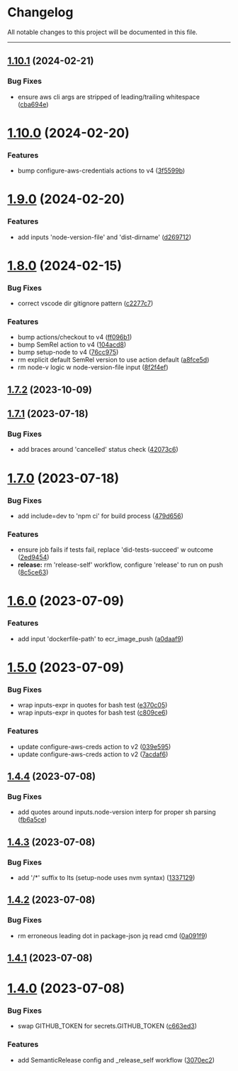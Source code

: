 # Changelog

All notable changes to this project will be documented in this file.

---

## [1.10.1](https://github.com/Nerdware-LLC/reusable-action-workflows/compare/v1.10.0...v1.10.1) (2024-02-21)


### Bug Fixes

* ensure aws cli args are stripped of leading/trailing whitespace ([cba694e](https://github.com/Nerdware-LLC/reusable-action-workflows/commit/cba694e98a2851df18d9e206d7486468ca76608c))

# [1.10.0](https://github.com/Nerdware-LLC/reusable-action-workflows/compare/v1.9.0...v1.10.0) (2024-02-20)


### Features

* bump configure-aws-credentials actions to v4 ([3f5599b](https://github.com/Nerdware-LLC/reusable-action-workflows/commit/3f5599b218f90bb3fb096671786417809d1faf2d))

# [1.9.0](https://github.com/Nerdware-LLC/reusable-action-workflows/compare/v1.8.0...v1.9.0) (2024-02-20)


### Features

* add inputs 'node-version-file' and 'dist-dirname' ([d269712](https://github.com/Nerdware-LLC/reusable-action-workflows/commit/d269712121dc68e524a3dfa69cce2f42c7ebdb7a))

# [1.8.0](https://github.com/Nerdware-LLC/reusable-action-workflows/compare/v1.7.2...v1.8.0) (2024-02-15)


### Bug Fixes

* correct vscode dir gitignore pattern ([c2277c7](https://github.com/Nerdware-LLC/reusable-action-workflows/commit/c2277c7c4e33c33df86ef81e6d45407b4cf46436))


### Features

* bump actions/checkout to v4 ([ff096b1](https://github.com/Nerdware-LLC/reusable-action-workflows/commit/ff096b176447862dbfe2b121554822523f6375b3))
* bump SemRel action to v4 ([104acd8](https://github.com/Nerdware-LLC/reusable-action-workflows/commit/104acd88c932157c42ed046fbebefa738520ab5f))
* bump setup-node to v4 ([76cc975](https://github.com/Nerdware-LLC/reusable-action-workflows/commit/76cc975f871d383c53b846c2f4d185bb8d370041))
* rm explicit default SemRel version to use action default ([a8fce5d](https://github.com/Nerdware-LLC/reusable-action-workflows/commit/a8fce5db2685c65488216a244e02d9d57d095ee0))
* rm node-v logic w node-version-file input ([8f2f4ef](https://github.com/Nerdware-LLC/reusable-action-workflows/commit/8f2f4ef216fc102d5c58134644b205d48a3c8a0f))

## [1.7.2](https://github.com/Nerdware-LLC/reusable-action-workflows/compare/v1.7.1...v1.7.2) (2023-10-09)

## [1.7.1](https://github.com/Nerdware-LLC/reusable-action-workflows/compare/v1.7.0...v1.7.1) (2023-07-18)


### Bug Fixes

* add braces around 'cancelled' status check ([42073c6](https://github.com/Nerdware-LLC/reusable-action-workflows/commit/42073c6955c04422aa138fd6a263947abc6dd56d))

# [1.7.0](https://github.com/Nerdware-LLC/reusable-action-workflows/compare/v1.6.0...v1.7.0) (2023-07-18)


### Bug Fixes

* add include=dev to 'npm ci' for build process ([479d656](https://github.com/Nerdware-LLC/reusable-action-workflows/commit/479d656ef3f75442291d563aabdd447015397dc9))


### Features

* ensure job fails if tests fail, replace 'did-tests-succeed' w outcome ([2ed9454](https://github.com/Nerdware-LLC/reusable-action-workflows/commit/2ed945481f863e88c3aac02ad6a130e5f5cc9c01))
* **release:** rm 'release-self' workflow, configure 'release' to run on push ([8c5ce63](https://github.com/Nerdware-LLC/reusable-action-workflows/commit/8c5ce638964697ca0fd26d48e40521451a1f8306))

# [1.6.0](https://github.com/Nerdware-LLC/reusable-action-workflows/compare/v1.5.0...v1.6.0) (2023-07-09)


### Features

* add input 'dockerfile-path' to ecr_image_push ([a0daaf9](https://github.com/Nerdware-LLC/reusable-action-workflows/commit/a0daaf9e974be382dbb33474bae5a8387185ddaf))

# [1.5.0](https://github.com/Nerdware-LLC/reusable-action-workflows/compare/v1.4.4...v1.5.0) (2023-07-09)


### Bug Fixes

* wrap inputs-expr in quotes for bash test ([e370c05](https://github.com/Nerdware-LLC/reusable-action-workflows/commit/e370c0546e6b9816ac1f6bf0fbdc0a7df0f441ef))
* wrap inputs-expr in quotes for bash test ([c809ce6](https://github.com/Nerdware-LLC/reusable-action-workflows/commit/c809ce68bf891e06fccc23226ec5a553d1f146ae))


### Features

* update configure-aws-creds action to v2 ([039e595](https://github.com/Nerdware-LLC/reusable-action-workflows/commit/039e595a6e71de417266e458a4eea1381c8ee593))
* update configure-aws-creds action to v2 ([7acdaf6](https://github.com/Nerdware-LLC/reusable-action-workflows/commit/7acdaf66dca31de23cca3e41813a1ac0368eab15))

## [1.4.4](https://github.com/Nerdware-LLC/reusable-action-workflows/compare/v1.4.3...v1.4.4) (2023-07-08)


### Bug Fixes

* add quotes around inputs.node-version interp for proper sh parsing ([fb6a5ce](https://github.com/Nerdware-LLC/reusable-action-workflows/commit/fb6a5ce76966358d87ad02d12ec6f03c989c239c))

## [1.4.3](https://github.com/Nerdware-LLC/reusable-action-workflows/compare/v1.4.2...v1.4.3) (2023-07-08)


### Bug Fixes

* add '/*' suffix to lts (setup-node uses nvm syntax) ([1337129](https://github.com/Nerdware-LLC/reusable-action-workflows/commit/1337129d94f5d5a61360dea1d7524c1974cbd695))

## [1.4.2](https://github.com/Nerdware-LLC/reusable-action-workflows/compare/v1.4.1...v1.4.2) (2023-07-08)


### Bug Fixes

* rm erroneous leading dot in package-json jq read cmd ([0a091f9](https://github.com/Nerdware-LLC/reusable-action-workflows/commit/0a091f9387a4756f6d87f1cbb7714be4dbbbdc68))

## [1.4.1](https://github.com/Nerdware-LLC/reusable-action-workflows/compare/v1.4.0...v1.4.1) (2023-07-08)

# [1.4.0](https://github.com/Nerdware-LLC/reusable-action-workflows/compare/v1.3.0...v1.4.0) (2023-07-08)


### Bug Fixes

* swap GITHUB_TOKEN for secrets.GITHUB_TOKEN ([c663ed3](https://github.com/Nerdware-LLC/reusable-action-workflows/commit/c663ed35af508ec47a3d3c09378f494d84ab270b))


### Features

* add SemanticRelease config and _release_self workflow ([3070ec2](https://github.com/Nerdware-LLC/reusable-action-workflows/commit/3070ec2ac8f878e4a3e22eec02a0b180ec0287c7))
